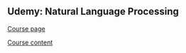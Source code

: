 ## Udemy: Natural Language Processing

[Course page](https://www.udemy.com/course/nlp-natural-language-processing-with-python/)

[Course content](https://drive.google.com/open?id=1-LW80XChjuPiTMMtekcKHG9opNDho6za)

